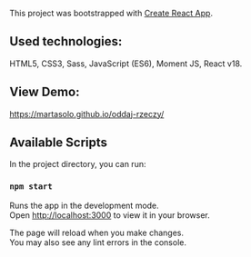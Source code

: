 This project was bootstrapped with [Create React App](https://github.com/facebook/create-react-app).

## Used technologies:

HTML5, CSS3, Sass, JavaScript (ES6), Moment JS, React v18.

## View Demo:

https://martasolo.github.io/oddaj-rzeczy/

## Available Scripts

In the project directory, you can run:

### `npm start`

Runs the app in the development mode.\
Open [http://localhost:3000](http://localhost:3000) to view it in your browser.

The page will reload when you make changes.\
You may also see any lint errors in the console.
